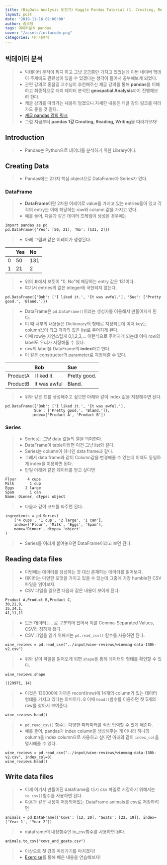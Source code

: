 ```yaml
---
title: (BigData Analysis 도전기) Kaggle Pandas Tutorial (1. Creating, Reading and Writing)
layout: post
date: '2019-11-16 02:00:00'
author: 줌코딩
tags: 데이터분석 pandas
cover: "/assets/instacode.png"
categories: 데이터분석
---
```


## 빅데이터 분석

>* 빅데이터 분석이 뭐지 하고 그냥 궁금증만 가지고 있었는데 이번 네이버 핵데이 주제에도 관련성이 있을 수 있겠다는 생각이 들어서 공부해보게 되었다.
>* 관련 강의로 홍참길 교수님이 추천해주신 캐글 강의를 통해 **pandas**를 이해하고 최종적으로 지리 데이터 분석인 **geospatial Analysis**까지 진행해보려 한다.
>* 캐글 강의를 따라가는 내용이 담겼으니 자세한 내용은 캐글 강의 링크를 따라가도 좋을 것 같다.
>* [캐글 pandas 강의 링크](https://www.kaggle.com/learn/pandas)
>* 그럼 지금부터 **pandas 1강 Creating, Reading, Writing**을 따라가보자!

## Introduction

>* Pandas는 Python으로 데이터를 분석하기 위한 Library이다.

## Creating Data

>* Pandas에는 2가지 핵심 object으로 DataFrame과 Series가 있다.

### DataFrame

>* **DataFrame**이란 2차원 어레이로 value를 가지고 있는 entries들이 있고 각각의 entry는 이에 해당하는 row와 column 값을 가지고 있다.
>* 예를 들어, 다음과 같은 데이터 프레임이 생성된 경우에는

    import pandas as pd
    pd.DataFrame({'Yes': [50, 21], 'No': [131, 2]})

>* 아래 그림과 같은 어레이가 생성된다.

|  | Yes | No |
|:-----|:-----|:-----|
| 0 | 50 | 131 |
| 1 | 21 | 2 |

>* 위의 표에서 보듯이 "0, No"에 해당하는 entry 값은 131이다.
>* 여기서 entries의 값은 integer에 국한되지 않는다.

    pd.DataFrame({'Bob': ['I liked it.', 'It was awful.'], 'Sue': ['Pretty good.', 'Bland.']})

>* DataFrame은 `pd.DataFrame()`이라는 생성자를 이용해서 만들어지게 된다.
>* 이 때 내부의 내용들은 Dictionary의 형태로 지정되는데 이때 key는 column값이 되고 각각의 값은 list로 주어지게 된다.
>* 이때 row는 자연스럽게 0,1,2,3,... 이런식으로 주어지게 되는데 이때 row의 label도 우리가 지정해줄 수 있다.
>* row의 label을 DataFrame의 **index**라고 한다. 
>* 이 같은 constructor의 parameter로 지정해줄 수 있다.

|  | Bob | Sue |
|:-------|:-------|:-------|
| ProductA | I liked it. | Pretty good. |
| ProductB | It was awful | Bland. |

>* 위와 같은 표를 생성해주고 싶으면 아래와 같이 index 값을 지정해주면 된다.

    pd.DataFrame({'Bob': ['I liked it.', 'It was awful.'], 
                'Sue': ['Pretty good.', 'Bland.']},
                index=['Product A', 'Product B'])

### Series

>* Series는 그냥 data 값들의 열을 의미한다.
>* DataFrame이 table이라면 이건 그냥 list와 같다.
>* Series는 column이 하나인 data frame과 같다. 
>* 그래서 data frame과 같이 Column값을 변경해줄 수 있는데 이때도 동일하게 index을 이용하면 된다.
>* 만일 아래와 같은 데이터를 얻고 싶다면

    Flour     4 cups
    Milk       1 cup
    Eggs     2 large
    Spam       1 can
    Name: Dinner, dtype: object

>* 다음과 같이 코드를 짜주면 된다. 

    ingredients = pd.Series(
        ['4 cups', '1 cup', '2 large', '1 can'],
        index=['Flour', 'Milk', 'Eggs', 'Spam'],
        name='Dinner', dtype= 'object'
    )

>* Series를 여러개 붙여놓으면 DataFrame이라고 보면 된다.

## Reading data files

>* 이번에는 데이터를 생성하는 것 대신 존재하는 데이터를 읽어보자.
>* 데이터는 다양한 포맷을 가지고 있을 수 있는데 그중에 가장 humble한 CSV 파일을 읽어보자.
>* CSV 파일을 읽으면 다음과 같은 내용이 보이게 된다.

    Product A,Product B,Product C,
    30,21,9,
    35,34,1,
    41,11,11

>* 모든 데이터는 , 로 구분되어 있어서 이를 Comma-Separated Values, CSV라 칭하게 됐다.
>* CSV 파일을 읽기 위해서는 `pd.read_csv()` 함수를 사용하면 된다.

    wine_reviews = pd.read_csv("../input/wine-reviews/winemag-data-130k-v2.csv")

>* 위와 같이 파일을 읽어오게 되면 `shape`을 통해 데이터의 형태를 확인할 수 있다.

    wine_reviews.shape

    (129971, 14)

>* 이것은 130000에 가까운 record(row)에 14개의 column가 있는 데이터 형태를 가지고 있다는 의미이다.
>8 이때 `head()`함수를 이용하면 첫 5개의 row를 찾아서 보여준다.

    wine_reviews.head()

>* `pd.read_csv()` 함수는 다양한 파라미터를 직접 입력할 수 있게 해준다. 
>* 예를 들어, pandas가 index column을 생성해주는 게 아니라 하나의 column을 index column으로 사용하고 싶다면 아래와 같이 `index_col`을 명시해줄 수 있다.

    wine_reviews = pd.read_csv("../input/wine-reviews/winemag-data-130k-v2.csv", index_col=0)
    wine_reviews.head()

## Write data files

>* 이제 여기서 만들어진 dataframe을 다시 csv 파일로 저장하기 위해서는 `to_csv()`함수를 사용하면 된다.
>* 다음과 같은 내용이 저장되어있는 DataFrame animals를 csv로 저장하려면

    animals = pd.DataFrame({'Cows': [12, 20], 'Goats': [22, 19]}, index=['Year 1', 'Year 2'])

>* dataframe의 내장함수인 to_csv함수를 사용하면 된다.

    animals.to_csv("cows_and_goats.csv")

>* 이상으로 첫 강의 따라가기를 마치겠다!
>* [Exercise](https://www.kaggle.com/kernels/fork/587970)를 통해 배운 내용을 연습해보자!
